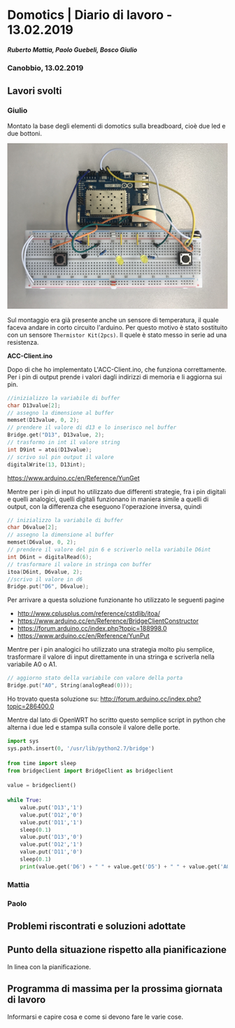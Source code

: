 # Domotics | Diario di lavoro - 13.02.2019

##### Ruberto Mattia, Paolo Guebeli, Bosco Giulio

### Canobbio, 13.02.2019

## Lavori svolti

### Giulio

Montato la base degli elementi di domotics sulla breadboard, cio&egrave; due led e due bottoni.

![Schema primo montaggio su arduino](../doc/img/arduino/montaggio0.jpg)

Sul montaggio era gi&agrave; presente anche un sensore di temperatura, il quale faceva andare in
corto circuito l'arduino. Per questo motivo &egrave; stato sostituito con un sensore
`Thermistor Kit(2pcs)`. Il quele &egrave; stato messo in serie ad una resistenza.

**ACC-Client.ino**

Dopo di che ho implementato L'ACC-Client.ino, che funziona correttamente.  
Per i pin di output prende i valori dagli indirizzi di memoria e li aggiorna sui pin.

```cpp
//inizializzo la variabile di buffer
char D13value[2];
// assegno la dimensione al buffer
memset(D13value, 0, 2);
// prendere il valore di d13 e lo inserisco nel buffer
Bridge.get("D13", D13value, 2);
// trasformo in int il valore string
int D9int = atoi(D13value);
// scrivo sul pin output il valore
digitalWrite(13, D13int);
```

https://www.arduino.cc/en/Reference/YunGet

Mentre per i pin di input ho utilizzato due differenti strategie, fra i pin digitali e quelli
analogici, quelli digitali funzionano in maniera simile a quelli di output, con la differenza che
eseguono l'operazione inversa, quindi

```cpp
// inizializzo la variabile di buffer
char D6value[2];
// assegno la dimensione al buffer
memset(D6value, 0, 2);
// prendere il valore del pin 6 e scriverlo nella variabile D6int
int D6int = digitalRead(6);
// trasformare il valore in stringa con buffer
itoa(D6int, D6value, 2);
//scrivo il valore in d6
Bridge.put("D6", D6value);
```

Per arrivare a questa soluzione funzionante ho utilizzato le seguenti pagine
- http://www.cplusplus.com/reference/cstdlib/itoa/
- https://www.arduino.cc/en/Reference/BridgeClientConstructor
- https://forum.arduino.cc/index.php?topic=188998.0
- https://www.arduino.cc/en/Reference/YunPut

Mentre per i pin analogici ho utilizzato una strategia molto piu semplice, trasformare il valore di
input direttamente in una stringa e scriverla nella variabile A0 o A1.

```cpp
// aggiorno stato della variabile con valore della porta
Bridge.put("A0", String(analogRead(0)));
```

Ho trovato questa soluzione su: http://forum.arduino.cc/index.php?topic=286400.0

Mentre dal lato di OpenWRT ho scritto questo semplice script in python che alterna i due led e
stampa sulla console il valore delle porte.

```py
import sys
sys.path.insert(0, '/usr/lib/python2.7/bridge')

from time import sleep
from bridgeclient import BridgeClient as bridgeclient

value = bridgeclient()

while True:
    value.put('D13','1')
    value.put('D12','0')
    value.put('D11','1')
    sleep(0.1)
    value.put('D13','0')
    value.put('D12','1')
    value.put('D11','0')
    sleep(0.1)
    print(value.get('D6') + " " + value.get('D5') + " " + value.get('A0') + " " + value.get('A1'));

```

### Mattia

### Paolo


##  Problemi riscontrati e soluzioni adottate


##  Punto della situazione rispetto alla pianificazione
In linea con la pianificazione.


## Programma di massima per la prossima giornata di lavoro
Informarsi e capire cosa e come si devono fare le varie cose.
